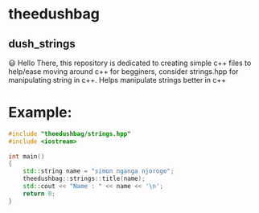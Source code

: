 # theedushbag
## dush_strings
:smiley: Hello There, this repository is dedicated to creating simple c++ files to help/ease moving around c++ for begginers, consider strings.hpp
for manipulating string in c++.
Helps manipulate strings better in c++

# Example:
```cpp
#include "theedushbag/strings.hpp"
#include <iostream>
 
int main()
{
    std::string name = "simon nganga njoroge";
    theedushbag::strings::title(name);
    std::cout << "Name : " << name << '\n';
    return 0;
}
```
